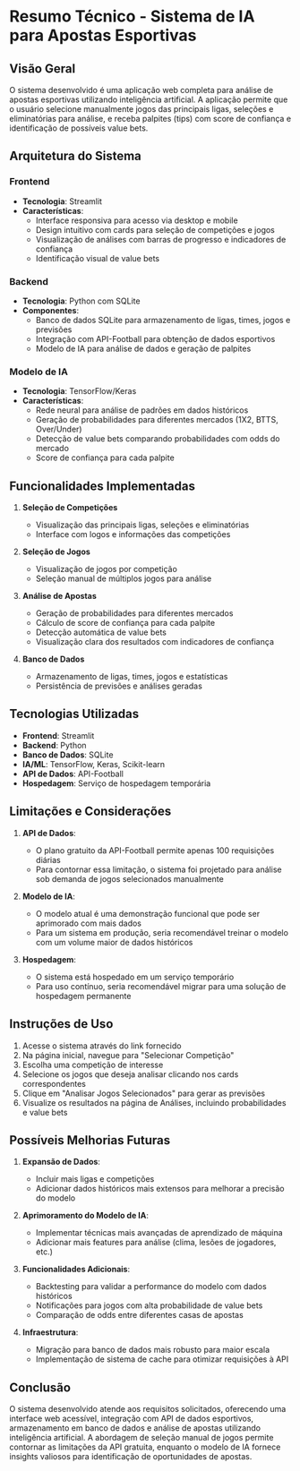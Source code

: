 # Resumo Técnico - Sistema de IA para Apostas Esportivas

## Visão Geral
O sistema desenvolvido é uma aplicação web completa para análise de apostas esportivas utilizando inteligência artificial. A aplicação permite que o usuário selecione manualmente jogos das principais ligas, seleções e eliminatórias para análise, e receba palpites (tips) com score de confiança e identificação de possíveis value bets.

## Arquitetura do Sistema

### Frontend
- **Tecnologia**: Streamlit
- **Características**:
  - Interface responsiva para acesso via desktop e mobile
  - Design intuitivo com cards para seleção de competições e jogos
  - Visualização de análises com barras de progresso e indicadores de confiança
  - Identificação visual de value bets

### Backend
- **Tecnologia**: Python com SQLite
- **Componentes**:
  - Banco de dados SQLite para armazenamento de ligas, times, jogos e previsões
  - Integração com API-Football para obtenção de dados esportivos
  - Modelo de IA para análise de dados e geração de palpites

### Modelo de IA
- **Tecnologia**: TensorFlow/Keras
- **Características**:
  - Rede neural para análise de padrões em dados históricos
  - Geração de probabilidades para diferentes mercados (1X2, BTTS, Over/Under)
  - Detecção de value bets comparando probabilidades com odds do mercado
  - Score de confiança para cada palpite

## Funcionalidades Implementadas

1. **Seleção de Competições**
   - Visualização das principais ligas, seleções e eliminatórias
   - Interface com logos e informações das competições

2. **Seleção de Jogos**
   - Visualização de jogos por competição
   - Seleção manual de múltiplos jogos para análise

3. **Análise de Apostas**
   - Geração de probabilidades para diferentes mercados
   - Cálculo de score de confiança para cada palpite
   - Detecção automática de value bets
   - Visualização clara dos resultados com indicadores de confiança

4. **Banco de Dados**
   - Armazenamento de ligas, times, jogos e estatísticas
   - Persistência de previsões e análises geradas

## Tecnologias Utilizadas

- **Frontend**: Streamlit
- **Backend**: Python
- **Banco de Dados**: SQLite
- **IA/ML**: TensorFlow, Keras, Scikit-learn
- **API de Dados**: API-Football
- **Hospedagem**: Serviço de hospedagem temporária

## Limitações e Considerações

1. **API de Dados**:
   - O plano gratuito da API-Football permite apenas 100 requisições diárias
   - Para contornar essa limitação, o sistema foi projetado para análise sob demanda de jogos selecionados manualmente

2. **Modelo de IA**:
   - O modelo atual é uma demonstração funcional que pode ser aprimorado com mais dados
   - Para um sistema em produção, seria recomendável treinar o modelo com um volume maior de dados históricos

3. **Hospedagem**:
   - O sistema está hospedado em um serviço temporário
   - Para uso contínuo, seria recomendável migrar para uma solução de hospedagem permanente

## Instruções de Uso

1. Acesse o sistema através do link fornecido
2. Na página inicial, navegue para "Selecionar Competição"
3. Escolha uma competição de interesse
4. Selecione os jogos que deseja analisar clicando nos cards correspondentes
5. Clique em "Analisar Jogos Selecionados" para gerar as previsões
6. Visualize os resultados na página de Análises, incluindo probabilidades e value bets

## Possíveis Melhorias Futuras

1. **Expansão de Dados**:
   - Incluir mais ligas e competições
   - Adicionar dados históricos mais extensos para melhorar a precisão do modelo

2. **Aprimoramento do Modelo de IA**:
   - Implementar técnicas mais avançadas de aprendizado de máquina
   - Adicionar mais features para análise (clima, lesões de jogadores, etc.)

3. **Funcionalidades Adicionais**:
   - Backtesting para validar a performance do modelo com dados históricos
   - Notificações para jogos com alta probabilidade de value bets
   - Comparação de odds entre diferentes casas de apostas

4. **Infraestrutura**:
   - Migração para banco de dados mais robusto para maior escala
   - Implementação de sistema de cache para otimizar requisições à API

## Conclusão

O sistema desenvolvido atende aos requisitos solicitados, oferecendo uma interface web acessível, integração com API de dados esportivos, armazenamento em banco de dados e análise de apostas utilizando inteligência artificial. A abordagem de seleção manual de jogos permite contornar as limitações da API gratuita, enquanto o modelo de IA fornece insights valiosos para identificação de oportunidades de apostas.

